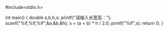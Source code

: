 #include<stdio.h>

int main()
{
	double a,b,h,s;
	printf("请输入长宽高：");
	scanf("%lf,%lf,%lf",&a,&b,&h);
	s = (a + b) * h / 2.0;
	printf("%lf",s);
	return 0;
}

